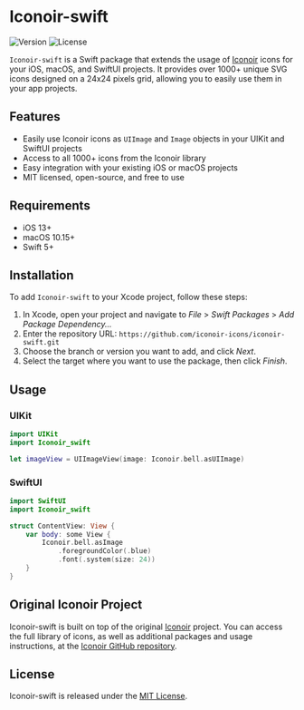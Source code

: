 # Iconoir-swift

![Version](https://img.shields.io/badge/version-6.8.0-blue) ![License](https://img.shields.io/badge/license-MIT-green)

`Iconoir-swift` is a Swift package that extends the usage of [Iconoir](https://iconoir.com) icons for your iOS, macOS, and SwiftUI projects. It provides over 1000+ unique SVG icons designed on a 24x24 pixels grid, allowing you to easily use them in your app projects.

## Features

- Easily use Iconoir icons as `UIImage` and `Image` objects in your UIKit and SwiftUI projects
- Access to all 1000+ icons from the Iconoir library
- Easy integration with your existing iOS or macOS projects
- MIT licensed, open-source, and free to use

## Requirements

- iOS 13+
- macOS 10.15+
- Swift 5+

## Installation

To add `Iconoir-swift` to your Xcode project, follow these steps:

1. In Xcode, open your project and navigate to *File* > *Swift Packages* > *Add Package Dependency...*
2. Enter the repository URL: `https://github.com/iconoir-icons/iconoir-swift.git`
3. Choose the branch or version you want to add, and click *Next*.
4. Select the target where you want to use the package, then click *Finish*.

## Usage

### UIKit

```swift
import UIKit
import Iconoir_swift

let imageView = UIImageView(image: Iconoir.bell.asUIImage)
```

### SwiftUI

```swift
import SwiftUI
import Iconoir_swift

struct ContentView: View {
    var body: some View {
        Iconoir.bell.asImage
            .foregroundColor(.blue)
            .font(.system(size: 24))
    }
}
```

## Original Iconoir Project
Iconoir-swift is built on top of the original [Iconoir](https://iconoir.com/) project. You can access the full library of icons, as well as additional packages and usage instructions, at the [Iconoir GitHub repository](https://github.com/iconoir-icons/iconoir#readme).

## License
Iconoir-swift is released under the [MIT License](https://opensource.org/license/mit/).
